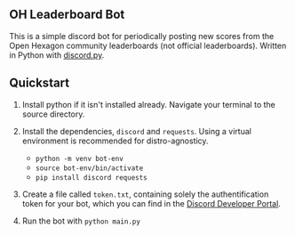 ## OH Leaderboard Bot

This is a simple discord bot for periodically posting new scores from the Open Hexagon community leaderboards (not official leaderboards). Written in Python with [discord.py](https://discordpy.readthedocs.io/en/latest/index.html).

## Quickstart
1. Install python if it isn't installed already. Navigate your terminal to the source directory.

2. Install the dependencies, `discord` and `requests`. Using a virtual environment is recommended for distro-agnosticy. 
    - `python -m venv bot-env`
    - `source bot-env/bin/activate`
    - `pip install discord requests`

3. Create a file called `token.txt`, containing solely the authentification token for your bot, which you can find in the [Discord Developer Portal](https://discord.com/developers/applications).

4. Run the bot with `python main.py`

